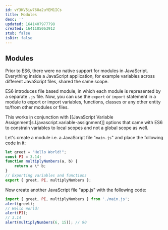 ```yaml
---
id: vY3KV5iw76Oa2uYEM1ICs
title: Modules
desc: ''
updated: 1641407977798
created: 1641105063912
stub: false
isDir: false
---
```


## Modules

Prior to ES6, there were no native support for modules in JavaScript. Everything inside a JavaScript application, for example variables across different JavaScript files, shared the same scope.

ES6 introduces file based module, in which each module is represented by a separate `.js` file. Now, you can use the `export` or `import` statement in a module to export or import variables, functions, classes or any other entity to/from other modules or files.

This works in conjunction with [[JavaScript Variable Assignment|s.l.javascript.variable-assignment]] options that came with ES6 to constrain variables to local scopes and not a global scope as well.

Let's create a module i.e. a JavaScript file "`main.js`" and place the following code in it:

```js
let greet = "Hello World!"; 
const PI = 3.14; 
function multiplyNumbers(a, b) {
	return a \* b; 
} 
// Exporting variables and functions 
export { greet, PI, multiplyNumbers };
```

Now create another JavaScript file "app.js" with the following code:

```js
import { greet, PI, multiplyNumbers } from './main.js'; 
alert(greet); 
// Hello World! 
alert(PI); 
// 3.14 
alert(multiplyNumbers(6, 15)); // 90
```
